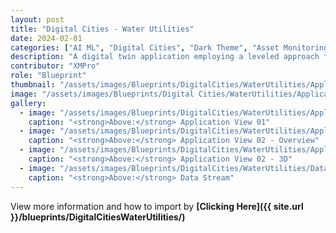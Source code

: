 ```yaml
---
layout: post
title: "Digital Cities - Water Utilities"
date: 2024-02-01
categories: ["AI ML", "Digital Cities", "Dark Theme", "Asset Monitoring", "Condition Monitoring", "Unity", "Recommendations"]
description: "A digital twin application employing a leveled approach to monitoring and optimization. A comprehensive overview of the city's water infrastructure, including flood prediction analytics. The focus then shifts to individual pump stations, integrating efficiency monitoring at each site. The app drills down to detailed insights into the performance of each pump, ensuring thorough and efficient management of the city's water systems."
contributor: "XMPro"
role: "Blueprint"
thumbnail: "/assets/images/Blueprints/DigitalCities/WaterUtilities/Application_02b.png"
image: "/assets/images/Blueprints/Digital Cities/WaterUtilities/Application_02b.png"
gallery:
  - image: "/assets/images/Blueprints/DigitalCities/WaterUtilities/Application_01.png"
    caption: "<strong>Above:</strong> Application View 01"
  - image: "/assets/images/Blueprints/DigitalCities/WaterUtilities/Application_02a.png"
    caption: "<strong>Above:</strong> Application View 02 - Overview"
  - image: "/assets/images/Blueprints/DigitalCities/WaterUtilities/Application_02b.png"
    caption: "<strong>Above:</strong> Application View 02 - 3D"
  - image: "/assets/images/Blueprints/DigitalCities/WaterUtilities/Datastream_01.png"
    caption: "<strong>Above:</strong> Data Stream"
---
```


View more information and how to import by <strong>[Clicking Here]({{ site.url }}/blueprints/DigitalCitiesWaterUtilities/)</strong>